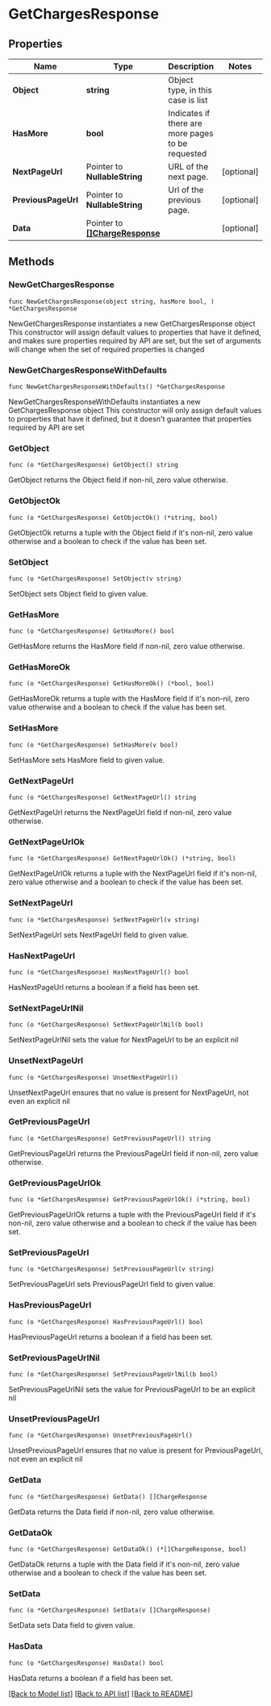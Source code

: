 # GetChargesResponse

## Properties

Name | Type | Description | Notes
------------ | ------------- | ------------- | -------------
**Object** | **string** | Object type, in this case is list | 
**HasMore** | **bool** | Indicates if there are more pages to be requested | 
**NextPageUrl** | Pointer to **NullableString** | URL of the next page. | [optional] 
**PreviousPageUrl** | Pointer to **NullableString** | Url of the previous page. | [optional] 
**Data** | Pointer to [**[]ChargeResponse**](ChargeResponse.md) |  | [optional] 

## Methods

### NewGetChargesResponse

`func NewGetChargesResponse(object string, hasMore bool, ) *GetChargesResponse`

NewGetChargesResponse instantiates a new GetChargesResponse object
This constructor will assign default values to properties that have it defined,
and makes sure properties required by API are set, but the set of arguments
will change when the set of required properties is changed

### NewGetChargesResponseWithDefaults

`func NewGetChargesResponseWithDefaults() *GetChargesResponse`

NewGetChargesResponseWithDefaults instantiates a new GetChargesResponse object
This constructor will only assign default values to properties that have it defined,
but it doesn't guarantee that properties required by API are set

### GetObject

`func (o *GetChargesResponse) GetObject() string`

GetObject returns the Object field if non-nil, zero value otherwise.

### GetObjectOk

`func (o *GetChargesResponse) GetObjectOk() (*string, bool)`

GetObjectOk returns a tuple with the Object field if it's non-nil, zero value otherwise
and a boolean to check if the value has been set.

### SetObject

`func (o *GetChargesResponse) SetObject(v string)`

SetObject sets Object field to given value.


### GetHasMore

`func (o *GetChargesResponse) GetHasMore() bool`

GetHasMore returns the HasMore field if non-nil, zero value otherwise.

### GetHasMoreOk

`func (o *GetChargesResponse) GetHasMoreOk() (*bool, bool)`

GetHasMoreOk returns a tuple with the HasMore field if it's non-nil, zero value otherwise
and a boolean to check if the value has been set.

### SetHasMore

`func (o *GetChargesResponse) SetHasMore(v bool)`

SetHasMore sets HasMore field to given value.


### GetNextPageUrl

`func (o *GetChargesResponse) GetNextPageUrl() string`

GetNextPageUrl returns the NextPageUrl field if non-nil, zero value otherwise.

### GetNextPageUrlOk

`func (o *GetChargesResponse) GetNextPageUrlOk() (*string, bool)`

GetNextPageUrlOk returns a tuple with the NextPageUrl field if it's non-nil, zero value otherwise
and a boolean to check if the value has been set.

### SetNextPageUrl

`func (o *GetChargesResponse) SetNextPageUrl(v string)`

SetNextPageUrl sets NextPageUrl field to given value.

### HasNextPageUrl

`func (o *GetChargesResponse) HasNextPageUrl() bool`

HasNextPageUrl returns a boolean if a field has been set.

### SetNextPageUrlNil

`func (o *GetChargesResponse) SetNextPageUrlNil(b bool)`

 SetNextPageUrlNil sets the value for NextPageUrl to be an explicit nil

### UnsetNextPageUrl
`func (o *GetChargesResponse) UnsetNextPageUrl()`

UnsetNextPageUrl ensures that no value is present for NextPageUrl, not even an explicit nil
### GetPreviousPageUrl

`func (o *GetChargesResponse) GetPreviousPageUrl() string`

GetPreviousPageUrl returns the PreviousPageUrl field if non-nil, zero value otherwise.

### GetPreviousPageUrlOk

`func (o *GetChargesResponse) GetPreviousPageUrlOk() (*string, bool)`

GetPreviousPageUrlOk returns a tuple with the PreviousPageUrl field if it's non-nil, zero value otherwise
and a boolean to check if the value has been set.

### SetPreviousPageUrl

`func (o *GetChargesResponse) SetPreviousPageUrl(v string)`

SetPreviousPageUrl sets PreviousPageUrl field to given value.

### HasPreviousPageUrl

`func (o *GetChargesResponse) HasPreviousPageUrl() bool`

HasPreviousPageUrl returns a boolean if a field has been set.

### SetPreviousPageUrlNil

`func (o *GetChargesResponse) SetPreviousPageUrlNil(b bool)`

 SetPreviousPageUrlNil sets the value for PreviousPageUrl to be an explicit nil

### UnsetPreviousPageUrl
`func (o *GetChargesResponse) UnsetPreviousPageUrl()`

UnsetPreviousPageUrl ensures that no value is present for PreviousPageUrl, not even an explicit nil
### GetData

`func (o *GetChargesResponse) GetData() []ChargeResponse`

GetData returns the Data field if non-nil, zero value otherwise.

### GetDataOk

`func (o *GetChargesResponse) GetDataOk() (*[]ChargeResponse, bool)`

GetDataOk returns a tuple with the Data field if it's non-nil, zero value otherwise
and a boolean to check if the value has been set.

### SetData

`func (o *GetChargesResponse) SetData(v []ChargeResponse)`

SetData sets Data field to given value.

### HasData

`func (o *GetChargesResponse) HasData() bool`

HasData returns a boolean if a field has been set.


[[Back to Model list]](../README.md#documentation-for-models) [[Back to API list]](../README.md#documentation-for-api-endpoints) [[Back to README]](../README.md)


